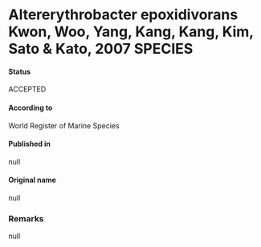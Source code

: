 Altererythrobacter epoxidivorans Kwon, Woo, Yang, Kang, Kang, Kim, Sato & Kato, 2007 SPECIES
=======

#### Status
ACCEPTED

#### According to
World Register of Marine Species

#### Published in
null

#### Original name
null

### Remarks
null